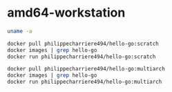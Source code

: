 # amd64-workstation

```bash
uname -a
```


```bash
docker pull philippecharriere494/hello-go:scratch
docker images | grep hello-go
docker run philippecharriere494/hello-go:scratch
```

```bash
docker pull philippecharriere494/hello-go:multiarch
docker images | grep hello-go
docker run philippecharriere494/hello-go:multiarch
```


